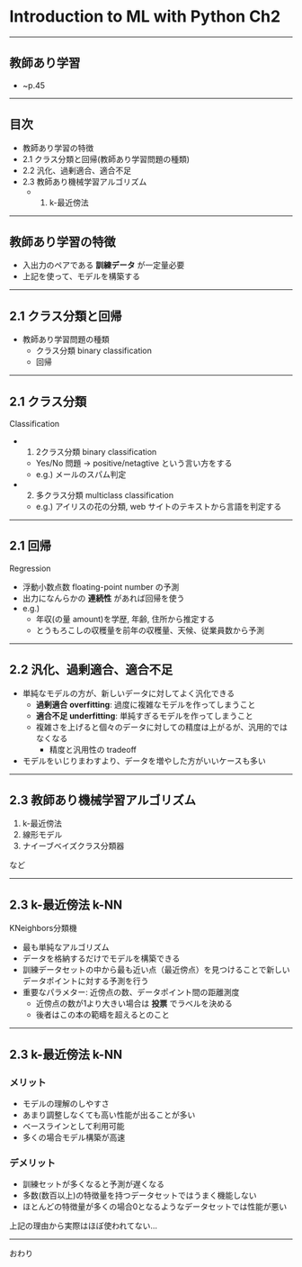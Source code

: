 # Introduction to ML with Python Ch2

---

## 教師あり学習

* ~p.45

---

## 目次

* 教師あり学習の特徴
* 2.1 クラス分類と回帰(教師あり学習問題の種類)
* 2.2 汎化、過剰適合、適合不足
* 2.3 教師あり機械学習アルゴリズム
  * 1. k-最近傍法

---

## 教師あり学習の特徴

* 入出力のペアである **訓練データ** が一定量必要
* 上記を使って、モデルを構築する

---

## 2.1 クラス分類と回帰

* 教師あり学習問題の種類
  * クラス分類 binary classification
  * 回帰

---

## 2.1 クラス分類

Classification

* 1. 2クラス分類 binary classification
  * Yes/No 問題 -> positive/netagtive という言い方をする
  * e.g.) メールのスパム判定
* 2. 多クラス分類 multiclass classification
  * e.g.) アイリスの花の分類, web サイトのテキストから言語を判定する

---

## 2.1 回帰

Regression

* 浮動小数点数 floating-point number の予測
* 出力になんらかの **連続性** があれば回帰を使う
* e.g.)
  * 年収(の量 amount)を学歴, 年齢, 住所から推定する
  * とうもろこしの収穫量を前年の収穫量、天候、従業員数から予測

---

## 2.2 汎化、過剰適合、適合不足

* 単純なモデルの方が、新しいデータに対してよく汎化できる
  * **過剰適合 overfitting**: 過度に複雑なモデルを作ってしまうこと
  * **適合不足 underfitting**: 単純すぎるモデルを作ってしまうこと
  * 複雑さを上げると個々のデータに対しての精度は上がるが、汎用的ではなくなる
     * 精度と汎用性の tradeoff
* モデルをいじりまわすより、データを増やした方がいいケースも多い

---

## 2.3 教師あり機械学習アルゴリズム

1. k-最近傍法
2. 線形モデル
3. ナイーブベイズクラス分類器

など

---

## 2.3 k-最近傍法 k-NN

KNeighbors分類機

* 最も単純なアルゴリズム
* データを格納するだけでモデルを構築できる
* 訓練データセットの中から最も近い点（最近傍点）を見つけることで新しいデータポイントに対する予測を行う
* 重要なパラメター: 近傍点の数、データポイント間の距離測度
  * 近傍点の数が1より大きい場合は **投票** でラベルを決める
  * 後者はこの本の範疇を超えるとのこと

---

## 2.3 k-最近傍法 k-NN

###  メリット

* モデルの理解のしやすさ
* あまり調整しなくても高い性能が出ることが多い
* ベースラインとして利用可能
* 多くの場合モデル構築が高速

### デメリット

* 訓練セットが多くなると予測が遅くなる
* 多数(数百以上)の特徴量を持つデータセットではうまく機能しない
* ほとんどの特徴量が多くの場合0となるようなデータセットでは性能が悪い

上記の理由から実際はほぼ使われてない...

---

おわり
